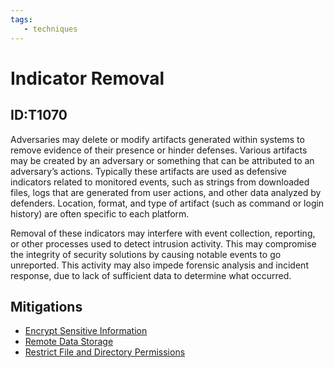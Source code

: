```yaml
---
tags:
   - techniques
---
```

# Indicator Removal
## ID:T1070
Adversaries may delete or modify artifacts generated within systems to remove evidence of their presence or hinder defenses. Various artifacts may be created by an adversary or something that can be attributed to an adversary’s actions. Typically these artifacts are used as defensive indicators related to monitored events, such as strings from downloaded files, logs that are generated from user actions, and other data analyzed by defenders. Location, format, and type of artifact (such as command or login history) are often specific to each platform.

Removal of these indicators may interfere with event collection, reporting, or other processes used to detect intrusion activity. This may compromise the integrity of security solutions by causing notable events to go unreported. This activity may also impede forensic analysis and incident response, due to lack of sufficient data to determine what occurred.
## Mitigations
* [Encrypt Sensitive Information](mitigations/M1041)
* [Remote Data Storage](mitigations/M1029)
* [Restrict File and Directory Permissions](mitigations/M1022)

